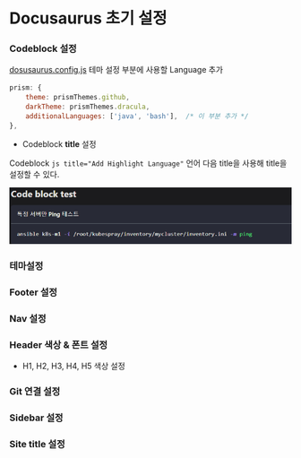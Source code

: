 # Docusaurus 초기 설정

### Codeblock 설정

[dosusaurus.config.js](../../docusaurus.config.js) 테마 설정 부분에 사용할  Language 추가

```js title="Add Highlight Language"
prism: {
    theme: prismThemes.github,
    darkTheme: prismThemes.dracula,
    additionalLanguages: ['java', 'bash'],  /* 이 부분 추가 */
},
```

- Codeblock **title** 설정

Codeblock `js title="Add Highlight Language"` 언어 다음 title을 사용해 title을 설정할 수 있다.

![결과](image.png)




### 테마설정



### Footer 설정



### Nav 설정



### Header 색상 & 폰트 설정 
- H1, H2, H3, H4, H5 색상 설정

### Git 연결 설정

### Sidebar 설정

### Site title 설정
